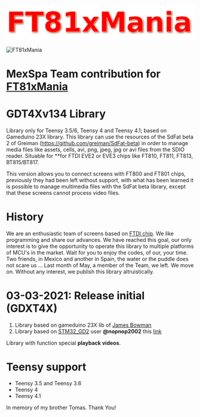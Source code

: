 ![FT81xMania](logo.png?raw=true "GDXT4X")

![FT81xMania](logo2.gif?raw=true "GDXT4X")

# MexSpa Team contribution for [FT81xMania](https://ft81xmania.com/comunidad/)

# GDT4Xv134 Library
Library only for Teensy 3.5/6, Teensy 4 and Teensy 4.1; based on Gameduino 23X library. This library can use the resources of the SdFat beta 2 of Greiman (https://github.com/greiman/SdFat-beta) in order to manage media files like assets, cells, avi, png, jpeg, jpg or avi files from the SDIO reader. Situable for **for FTDI EVE2 or EVE3 chips like FT810, FT811, FT813, BT815/BT817.

This version allows you to connect screens with FT800 and FT801 chips, previously they had been left without support, with what has been learned it is possible to manage multimedia files with the SdFat beta library, except that these screens cannot process video files.

# History
We are an enthusiastic team of screens based on [FTDI chip](http://www.ftdichip.com/EVE.htm). We like programming and share our advances. We have reached this goal, our only interest is to give the opportunity to operate this library to multiple platforms of MCU's in the market. Wait for you to enjoy the codes, of our, your time.
Two friends, in Mexico and another in Spain, the water or the puddle does not scare us ...
Last month of May, a member of the Team, we left. We move on.
Without any interest, we publish this library altruistically.

# 03-03-2021: Release initial (GDXT4X)


1. Library based on gameduino 23X lib of [James Bowman](https://github.com/jamesbowman/gd2-lib)
2. Library based on [STM32_GD2](https://github.com/nopnop2002/STM32_GD2) user **@nopnop2002** this [link](http://stm32duino.com/viewtopic.php?f=9&t=3466#p44477)

Library with function special **playback videos**. 

# Teensy support 
    
* Teensy 3.5 and Teensy 3.6
* Teensy 4
* Teensy 4.1

In memory of my brother Tomas. Thank You!
